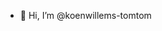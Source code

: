 - 👋 Hi, I’m @koenwillems-tomtom

<!---
koenwillems-tomtom/koenwillems-tomtom is a ✨ special ✨ repository because its `README.md` (this file) appears on your GitHub profile.
You can click the Preview link to take a look at your changes.
--->
